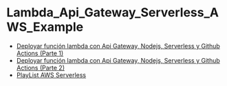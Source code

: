 # Lambda_Api_Gateway_Serverless_AWS_Example
* [Deployar función lambda con Api Gateway, Nodejs, Serverless y Github Actions (Parte 1)](https://www.youtube.com/watch?v=stxuJTJGmbo&ab_channel=Andr%C3%A9sWeitzel%5B.archivo%5D)
* [Deployar función lambda con Api Gateway, Nodejs, Serverless y Github Actions (Parte 2)](https://www.youtube.com/watch?v=51u6wJS3hvs&ab_channel=Andr%C3%A9sWeitzel%5B.archivo%5D)
* [PlayList AWS Serverless](https://www.youtube.com/playlist?list=PLCl11UFjHurBhSQCwGDw7uDd2yAu5tVsV)

